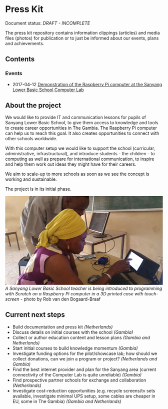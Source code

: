 # Press Kit

Document status: *DRAFT - INCOMPLETE*

The press kit repository contains information clippings (articles) and media files (photos) for publication or to just be informed about our events, plans and achievements.


## Contents

### Events

- 2017-04-12 [Demonstration of the Raspberry Pi computer at the Sanyang Lower Basic School Computer Lab](20170412-sanyang-computer-lab-raspberrypi-demonstration)

## About the project

We would like to provide IT and communication lessons for pupils of Sanyang Lower Basic School,
to give them access to knowledge and tools to create career opportunities in The Gambia.
The Raspberry Pi computer can help us to reach this goal. It also creates opportunities to
connect with other schools worldwide.

With this computer setup we would like to support the school (curricular, administrative,
infrastructural), and introduce students - the children - to computing as well as prepare
for international communication, to inspire and help them work out ideas they might
have for their careers.

We aim to scale-up to more schools as soon as we see the concept is working and sustainable.

The project is in its initial phase.

![A Sanyang Lower Basic School teacher is being introduced to programming with Sratch on a Raspberry Pi computer in a 3D printed case with touch-screen - photo by Rob van den Bogaard-Braaf](media/20170411_135732_web.jpg)
*A Sanyang Lower Basic School teacher is being introduced to programming with Scratch on a Raspberry Pi computer in a 3D printed case with touch-screen* - photo by Rob van den Bogaard-Braaf

## Current next steps

- Build documentation and press kit *(Netherlands)*
- Discuss details on initial courses with the school *(Gambia)*
- Collect or author education content and lesson plans *(Gambia and Netherlands)*
- Start initial courses to build knowledge momentum *(Gambia)*
- Investigate funding options for the pilot/showcase lab; how should we collect donations, can we join a program or project? *(Netherlands and Gambia)*
- Find the best internet provider and plan for the Sanyang area (current connectivity of the Computer Lab is quite unreliable) *(Gambia)*
- Find prospective partner schools for exchange and collaboration *(Netherlands)*
- Investigate cost-reduction opportunities (e.g. recycle screens/tv sets available, investigate minimal UPS setup, some cables are cheaper in EU, some in The Gambia) *(Gambia and Netherlands)*
